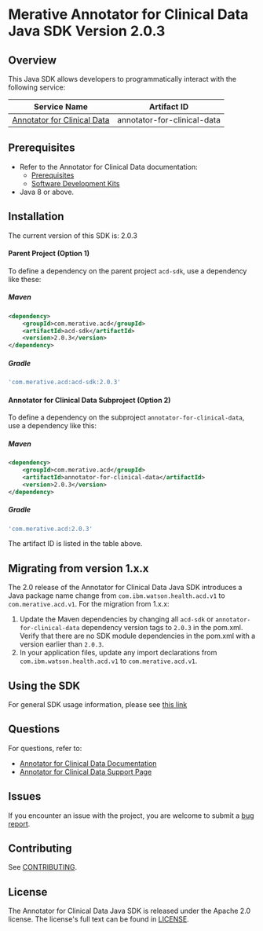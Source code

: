 # Merative Annotator for Clinical Data Java SDK Version 2.0.3

## Overview

This Java SDK allows developers to programmatically interact with the following service:

| Service Name | Artifact ID |
|--------------|-------------|
| [Annotator for Clinical Data](https://merative.github.io/acd-containers/) | annotator-for-clinical-data |

## Prerequisites

* Refer to the Annotator for Clinical Data documentation:
  * [Prerequisites](https://merative.github.io/acd-containers/installing/prereqs/)
  * [Software Development Kits](https://merative.github.io/acd-containers/usage/sdks/)
* Java 8 or above.

## Installation
The current version of this SDK is: 2.0.3

#### Parent Project (Option 1)
To define a dependency on the parent project `acd-sdk`, use a dependency like these:

##### Maven

```xml
<dependency>
	<groupId>com.merative.acd</groupId>
	<artifactId>acd-sdk</artifactId>
	<version>2.0.3</version>
</dependency>
```

##### Gradle

```gradle
'com.merative.acd:acd-sdk:2.0.3'
```

#### Annotator for Clinical Data Subproject (Option 2)
To define a dependency on the subproject `annotator-for-clinical-data`, use a dependency like this:

##### Maven

```xml
<dependency>
    <groupId>com.merative.acd</groupId>
    <artifactId>annotator-for-clinical-data</artifactId>
    <version>2.0.3</version>
</dependency>
```

##### Gradle
```gradle
'com.merative.acd:2.0.3'
```
The artifact ID is listed in the table above.

## Migrating from version 1.x.x 

The 2.0 release of the Annotator for Clinical Data Java SDK introduces a Java package name change from `com.ibm.watson.health.acd.v1` to `com.merative.acd.v1`.  For the migration from 1.x.x:

1. Update the Maven dependencies by changing all `acd-sdk` or `annotator-for-clinical-data` dependency version tags to `2.0.3` in the pom.xml.  Verify that there are no SDK module dependencies in the pom.xml with a version earlier than `2.0.3`.
2. In your application files, update any import declarations from `com.ibm.watson.health.acd.v1` to `com.merative.acd.v1`.

## Using the SDK
For general SDK usage information, please see [this link](https://github.com/IBM/ibm-cloud-sdk-common/blob/master/README.md)


## Questions

For questions, refer to: 
* [Annotator for Clinical Data Documentation](https://merative.github.io/acd-containers/)
* [Annotator for Clinical Data Support Page](https://merative.github.io/acd-containers/support/support/)

## Issues
If you encounter an issue with the project, you are welcome to submit a
[bug report](https://github.com/merative/acd-java-sdk/issues).

## Contributing
See [CONTRIBUTING](CONTRIBUTING.md).

## License

The Annotator for Clinical Data Java SDK is released under the Apache 2.0 license.
The license's full text can be found in [LICENSE](LICENSE).

